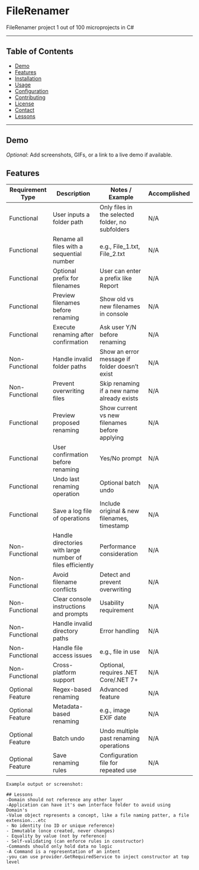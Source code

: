 # FileRenamer
FileRenamer project 1 out of 100 microprojects in C#

---

## Table of Contents
- [Demo](#demo)
- [Features](#features)
- [Installation](#installation)
- [Usage](#usage)
- [Configuration](#configuration)
- [Contributing](#contributing)
- [License](#license)
- [Contact](#contact)
- [Lessons](#lessons)

---

## Demo
*Optional*: Add screenshots, GIFs, or a link to a live demo if available.

## Features
| Requirement Type     | Description                                                | Notes / Example                                      | Accomplished | 
|----------------------|------------------------------------------------------------|------------------------------------------------------|--------------|
| Functional           | User inputs a folder path                             		  | Only files in the selected folder, no subfolders     |     N/A      |
| Functional           | Rename all files with a sequential number             		  | e.g., File_1.txt, File_2.txt                         |     N/A      |
| Functional           | Optional prefix for filenames                         		  | User can enter a prefix like Report                  |     N/A      |
| Functional           | Preview filenames before renaming                     		  | Show old vs new filenames in console                 |     N/A      |
| Functional           | Execute renaming after confirmation                   		  | Ask user Y/N before renaming                         |     N/A      |
| Non-Functional       | Handle invalid folder paths                           		  | Show an error message if folder doesn’t exist        |     N/A      |
| Non-Functional       | Prevent overwriting files                             		  | Skip renaming if a new name already exists           |     N/A      |
| Functional           | Preview proposed renaming                             		  | Show current vs new filenames before applying        |     N/A      |
| Functional           | User confirmation before renaming                     		  | Yes/No prompt                                        |     N/A      |
| Functional           | Undo last renaming operation                          		  | Optional batch undo                                  |     N/A      |
| Functional           | Save a log file of operations                         		  | Include original & new filenames, timestamp          |     N/A      |
| Non-Functional       | Handle directories with large number of files efficiently	| Performance consideration                            |     N/A      |
| Non-Functional       | Avoid filename conflicts                                 	| Detect and prevent overwriting                       |     N/A      |
| Non-Functional       | Clear console instructions and prompts                   	| Usability requirement                                |     N/A      |
| Non-Functional       | Handle invalid directory paths                           	| Error handling                                       |     N/A      |
| Non-Functional       | Handle file access issues                          		    | e.g., file in use                                    |     N/A      |
| Non-Functional       | Cross-platform support                             		    | Optional, requires .NET Core/.NET 7+                 |     N/A      |
| Optional Feature     | Regex-based renaming                               		    | Advanced feature                                     |     N/A      |
| Optional Feature     | Metadata-based renaming                            		    | e.g., image EXIF date                                |     N/A      |
| Optional Feature     | Batch undo                                         		    | Undo multiple past renaming operations               |     N/A      |
| Optional Feature     | Save renaming rules                                		    | Configuration file for repeated use                  |     N/A      |


```text
Example output or screenshot:

## Lessons
-Domain should not reference any other layer
-Application can have it's own interface folder to avoid using Domain's
-Value object represents a concept, like a file naming patter, a file extension...etc
- No identity (no ID or unique reference)
- Immutable (once created, never changes)
- Equality by value (not by reference)
- Self-validating (can enforce rules in constructor)
-Commands should only hold data no logic
-A Command is a representation of an intent
-you can use provider.GetRequiredService to inject constructor at top level



